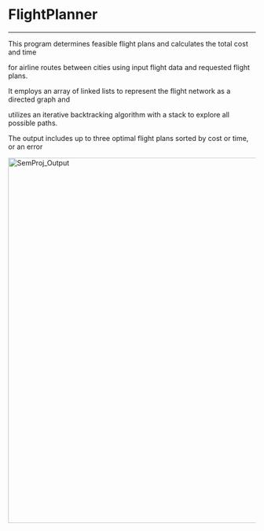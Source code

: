 # FlightPlanner

--------------------
 
This program determines feasible flight plans and calculates the total cost and time
 
for airline routes between cities using input flight data and requested flight plans.
 
It employs an array of linked lists to represent the flight network as a directed graph and
 
utilizes an iterative backtracking algorithm with a stack to explore all possible paths.
 
The output includes up to three optimal flight plans sorted by cost or time, or an error
 
<img width="742" alt="SemProj_Output" src="https://github.com/user-attachments/assets/358d9e03-e5e3-446f-8956-d515a9edf622" />
